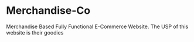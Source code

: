 ﻿# Merchandise-Co
Merchandise Based Fully Functional E-Commerce Website.
The USP of this website is their goodies
